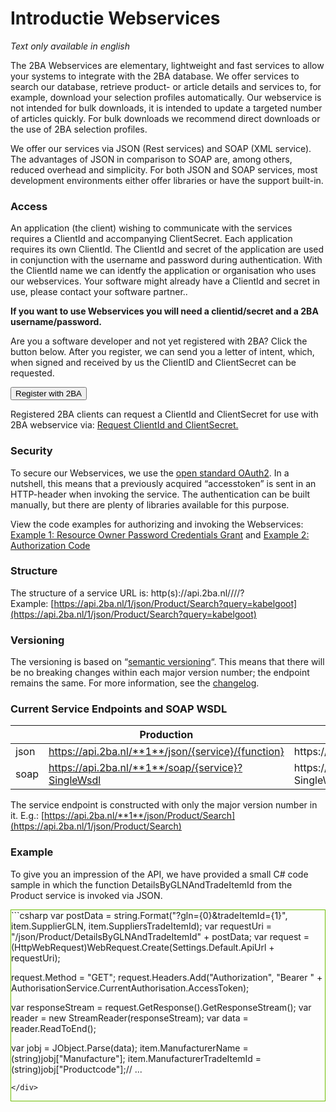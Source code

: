 # Introductie Webservices

_Text only available in english_

The 2BA Webservices are elementary, lightweight and fast services to allow your systems to integrate with the 2BA database. We offer services to search our database, retrieve product- or article details and services to, for example, download your selection profiles automatically. Our webservice is not intended for bulk downloads, it is intended to update a targeted number of articles quickly. For bulk downloads we recommend direct downloads or the use of 2BA selection profiles.

We offer our services via JSON (Rest services) and SOAP (XML service). The advantages of JSON in comparison to SOAP are, among others, reduced overhead and simplicity. For both JSON and SOAP services, most development environments either offer libraries or have the support built-in.

### Access

An application (the client) wishing to communicate with the services requires a ClientId and accompanying ClientSecret. Each application requires its own ClientId. The ClientId and secret of the application are used in conjunction with the username and password during authentication. With the ClientId name we can identfy the application or organisation who uses our webservices. Your software might already have a ClientId and secret in use, please contact your software partner..

**If you want to use Webservices you will need a clientid/secret and a 2BA username/password.**

Are you a software developer and not yet registered with 2BA? Click the button below. After you register, we can send you a letter of intent, which, when signed and received by us the ClientID and ClientSecret can be requested.

<button  class="btn" name="button" onclick="https://my.2ba.nl/Registration/Start?reason=Invalid&type=Softwarebedrijf">Register with 2BA</button>

Registered 2BA clients can request a ClientId and ClientSecret for use with 2BA webservice via: [Request ClientId and ClientSecret.](mailto:helpdesk%402ba.nl?cc=ec%402ba.nl;th%402ba.nl&subject=Request%20ClientId%20and%20ClientSecret%20for%20use%20with%202BA%20web%20service.&body=Dear%20applicant%2C%20%0D%0A%0D%0AWe%20need%20a%20number%20of%20details%20to%20process%20the%20ClientId%20and%20ClientSecret%20application.%20%0D%0ACompany%20Name%3A%20%0D%0AApplicant%20Name%3A%20%0D%0AApplicant%20E-mail%3A%0D%0APhone%20number%3A%20%0D%0A%0D%0ARelationship%20type%3A%20Software%20supplier%20%2F%20Installer%20%2F%20Data%20supplier%20%2F%20Wholesale%2F%20Webshop%20%2F%20others%20*%20%0D%0A*%20strike%20out%20what%20does%20not%20apply.%20%0D%0A%0D%0AIf%20the%20application%20is%20for%20another%20company%2C%20then%20provide%20the%20company%20name%20and%20the%20contact%20person%20for%20whom%20you%20are%20making%20the%20request%20for.%0D%0A%0D%0AYours%20sincerely%20%0D%0A2BA%20support%20team%20%0D%0A)

### Security

To secure our Webservices, we use the [open standard OAuth2](https://www.2ba.nl/documentatie/webservices/oauth2). In a nutshell, this means that a previously acquired “accesstoken” is sent in an HTTP-header when invoking the service. The authentication can be built manually, but there are plenty of libraries available for this purpose.

View the code examples for authorizing and invoking the Webservices: [Example 1: Resource Owner Password Credentials Grant](https://www.2ba.nl/documentatie/webservices/oauth2/resource-owner-password-credentials-grant) and [Example 2: Authorization Code](https://www.2ba.nl/documentatie/webservices/oauth2/authorization-code)

### Structure

The structure of a service URL is: http(s)://api.2ba.nl/<major versionnumber>/<protocol>/<servicename>/<function>?<parameters>  
Example: [https://api.2ba.nl/1/json/Product/Search?query=kabelgoot](https://api.2ba.nl/1/json/Product/Search?query=kabelgoot)

### Versioning

The versioning is based on “[semantic versioning](http://semver.org/)“. This means that there will be no breaking changes within each major version number; the endpoint remains the same. For more information, see the [changelog](https://www.2ba.nl/documentatie/webservices/changelog).

### Current Service Endpoints and SOAP WSDL

|                |Production                                            |Bèta                                                           |
|----------------|------------------------------------------------------|---------------------------------------------------------------|
|json            |https://api.2ba.nl/**1**/json/{service}/{function}    |https://api._**beta**_.2ba.nl/**1**/json/{service}/{function}  |
|soap            |https://api.2ba.nl/**1**/soap/{service}?SingleWsdl    |https://api._**beta**_.2ba.nl/**1**/soap/{service}?SingleWsdl  |

The service endpoint is constructed with only the major version number in it. E.g.: [https://api.2ba.nl/**1**/json/Product/Search](https://api.2ba.nl/1/json/Product/Search)

### Example

To give you an impression of the API, we have provided a small C# code sample in which the function DetailsByGLNAndTradeItemId from the Product service is invoked via JSON.

<div class="code" style="border: 1px solid #6dbe00">
```csharp
var postData = string.Format("?gln={0}&tradeItemId={1}", item.SupplierGLN, item.SuppliersTradeItemId);
var requestUri =  "/json/Product/DetailsByGLNAndTradeItemId" + postData;
var request = (HttpWebRequest)WebRequest.Create(Settings.Default.ApiUrl + requestUri);
 
request.Method = "GET";
request.Headers.Add("Authorization", "Bearer " + AuthorisationService.CurrentAuthorisation.AccessToken);
 
var responseStream = request.GetResponse().GetResponseStream();
var reader = new StreamReader(responseStream);
var data = reader.ReadToEnd();
 
var jobj = JObject.Parse(data);
item.ManufacturerName = (string)jobj["Manufacture"];
item.ManufacturerTradeItemId = (string)jobj["Productcode"];// ... 
```
</div>